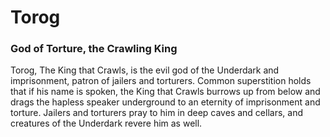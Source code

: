 # Torog
### God of Torture, the Crawling King

Torog, The King that Crawls, is the evil god of the Underdark and imprisonment, patron of jailers and torturers. Common superstition holds that if his name is spoken, the King that Crawls burrows up from below and drags the hapless speaker underground to an eternity of imprisonment and torture. Jailers and torturers pray to him in deep caves and cellars, and creatures of the Underdark revere him as well.
